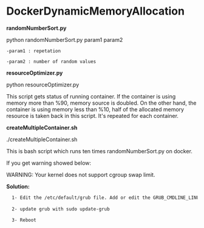 # DockerDynamicMemoryAllocation

**randomNumberSort.py**

python randomNumberSort.py param1 param2 

	-param1 : repetation
	
	-param2 : number of random values
	
**resourceOptimizer.py**

python resourceOptimizer.py

This script gets status of running container. If the container is using memory more than %90, memory source is doubled. On the other hand, the container is using memory less than %10, half of the allocated memory resource is taken back in this script. It's repeated for each container.

**createMultipleContainer.sh**

./createMultipleContainer.sh

This is bash script which runs ten times randomNumberSort.py on docker.



If you get warning showed below: 

  WARNING: Your kernel does not support cgroup swap limit.
	
**Solution:**
```bash
  1- Edit the /etc/default/grub file. Add or edit the GRUB_CMDLINE_LINUX line as GRUB_CMDLINE_LINUX="cgroup_enable=memory swapaccount=1"
	
  2- update grub with sudo update-grub
	
  3- Reboot	

```


